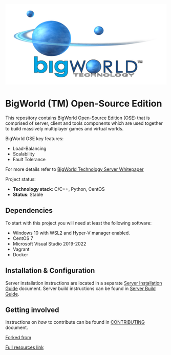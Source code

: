 ![BigWorld for everyone](logo.png)

# BigWorld (TM) Open-Source Edition

This repository contains BigWorld Open-Source Edition (OSE) that is comprised of server, 
client and tools components which are used together to build massively multiplayer games 
and virtual worlds.

BigWorld OSE key features:

 - Load-Balancing
 - Scalability
 - Fault Tolerance

For more details refer to [BigWorld Technology Server Whitepaper](<docs/pdf/BigWorld Technology Server Whitepaper.pdf>)

Project status:

  - **Technology stack**: C/C++, Python, CentOS
  - **Status**:  Stable

## Dependencies

To start with this project you will need at least the following software:

 - Windows 10 with WSL2 and Hyper-V manager enabled.
 - CentOS 7
 - Microsoft Visual Studio 2019-2022
 - Vagrant
 - Docker

## Installation & Configuration

Server installation instructions are located in a separate [Server Installation Guide](<docs/pdf/Server Installation Guide.pdf>) document.
Server build instructions can be found in [Server Build Guide](<docs/pdf/Server Build Guide.pdf>).

## Getting involved

Instructions on _how_ to contribute can be found in [CONTRIBUTING](CONTRIBUTING.md) document.

<a href="https://sourceforge.net/p/bigworld/code/HEAD/tree/" target="_blank">Forked from </a>

<a href="https://drive.google.com/file/d/1hLm_Ox0v-xIen8c4MvwRHQhkutf9bIpK/view?usp=share_link" target="_blank">Full resources link</a>
